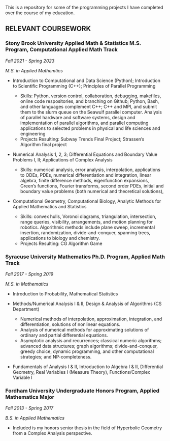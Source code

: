 This is a repository for some of the programming projects I have completed over the course of my education.


## RELEVANT COURSEWORK

### Stony Brook University Applied Math & Statistics M.S. Program, Computational Applied Math Track
_Fall 2021 - Spring 2023_

_M.S. in Applied Mathemtics_

- Introduction to Computational and Data Science (Python); Introduction to Scientific Programming (C++); Principles of Parallel Programming
  -	Skills: Python, version control, collaboration, debugging, makefiles, online code respositories, and branching on Github; Python, Bash, and other languages complement C++; C++ and MPI, and submit them to the slurm queue on the Seawulf parallel computer. Analysis of parallel hardware and software systems, design and implementation of parallel algorithms, and parallel computing applications to selected problems in physical and life sciences and engineering
  -	Projects Resulting: Subway Trends Final Project; Strassen’s Algorithm final project

- Numerical Analysis 1, 2, 3; Differential Equations and Boundary Value Problems I, II; Applications of Complex Analysis
  -	Skills: numerical analysis, error analysis, interpolation, applications to ODEs, PDEs, numerical differentiation and integration, linear algebra, finite difference methods, eigenfunction expansions, Green’s functions, Fourier transforms, second order PDEs, initial and boundary value problems (both numerical and theoretical solutions), 

- Computational Geometry, Computational Biology, Analytic Methods for Applied Mathematics and Statistics
  -	Skills: convex hulls, Voronoi diagrams, triangulation, intersection, range queries, visibility, arrangements, and motion planning for robotics. Algorithmic methods include plane sweep, incremental insertion, randomization, divide-and-conquer, spanning trees, applications to biology and chemistry.
  - Projects Resulting: CG Algorithm Game

### Syracuse University Mathematics Ph.D. Program, Applied Math Track
_Fall 2017 - Spring 2019_

_M.S. in Mathematics_

- Introduction to Probability, Mathematical Statistics

- Methods/Numerical Analysis I & II, Design & Analysis of Algorithms (CS Department)
  - Numerical methods of interpolation, approximation, integration, and differentiation, solutions of nonlinear equations.
  - Analysis of numerical methods for approximating solutions of ordinary and partial differential equations.
  - Asymptotic analysis and recurrences; classical numeric algorithms; advanced data structures; graph algorithms; divide-and-conquer, greedy choice, dynamic programming, and other computational strategies; and NP-completeness.

- Fundamentals of Analysis I & II, Introduction to Algebra I & II, Differential Geometry, Real Variables I (Measure Theory), Functions/Complex Variable I

### Fordham University Undergraduate Honors Program, Applied Mathematics Major
_Fall 2013 - Spring 2017_

_B.S. in Applied Mathematics_

- Included is my honors senior thesis in the field of Hyperbolic Geometry from a Complex Analysis perspective.
